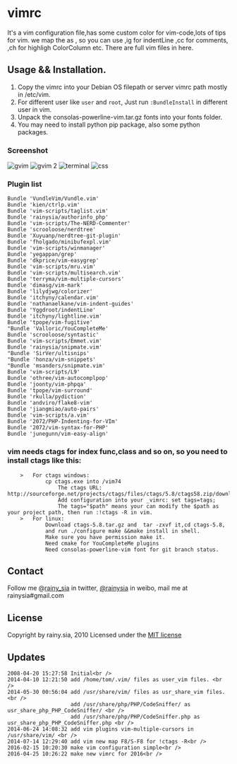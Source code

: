 vimrc
=====

It's a vim configuration file,has some custom color for vim-code,lots of tips for vim.
we map the <Leader> as , 
    so you can use ,ig for indentLine  ,cc for comments, ,ch for highligh ColorColumn etc.
    There are full vim files in here.

Usage && Installation.
---------------------------------
1. Copy the vimrc into your Debian OS filepath or server vimrc path mostly in /etc/vim.
2. For different user like `user` and `root`, Just run `:BundleInstall` in different user in vim.
3. Unpack the consolas-powerline-vim.tar.gz fonts into your fonts folder.
4. You may need to install python pip package, also some python packages.

### Screenshot
![gvim](https://cloud.githubusercontent.com/assets/1259324/14772527/f963df04-0ad1-11e6-9f35-8dd2dbb0ff9e.png)
![gvim 2](https://cloud.githubusercontent.com/assets/1259324/14772526/f96138ee-0ad1-11e6-8dd8-1d2f501c850f.png)
![terminal](https://cloud.githubusercontent.com/assets/1259324/14772525/f9468bf2-0ad1-11e6-8e41-4ec15ca9fa84.png)
![css](https://cloud.githubusercontent.com/assets/1259324/14772524/f9183db0-0ad1-11e6-8477-b4907e44c14e.png)

### Plugin list
```
Bundle 'VundleVim/Vundle.vim'
Bundle 'kien/ctrlp.vim'
Bundle 'vim-scripts/taglist.vim'
Bundle 'rainysia/authorinfo_php'
Bundle 'vim-scripts/The-NERD-Commenter'
Bundle 'scrooloose/nerdtree'
Bundle 'Xuyuanp/nerdtree-git-plugin'
Bundle 'fholgado/minibufexpl.vim'
Bundle 'vim-scripts/winmanager'
Bundle 'yegappan/grep'
Bundle 'dkprice/vim-easygrep'
Bundle 'vim-scripts/mru.vim'
Bundle 'vim-scripts/multisearch.vim'
Bundle 'terryma/vim-multiple-cursors'
Bundle 'dimasg/vim-mark'
Bundle 'lilydjwg/colorizer'
Bundle 'itchyny/calendar.vim'
Bundle 'nathanaelkane/vim-indent-guides'
Bundle 'Yggdroot/indentLine'
Bundle 'itchyny/lightline.vim'
Bundle 'tpope/vim-fugitive'
"Bundle 'Valloric/YouCompleteMe'
Bundle 'scrooloose/syntastic'
Bundle 'vim-scripts/Emmet.vim'
Bundle 'rainysia/snipmate.vim'
"Bundle 'SirVer/ultisnips'
"Bundle 'honza/vim-snippets'
"Bundle 'msanders/snipmate.vim'
Bundle 'vim-scripts/L9'
Bundle 'othree/vim-autocomplpop'
Bundle 'joonty/vim-phpqa'
Bundle 'tpope/vim-surround'
Bundle 'rkulla/pydiction'
Bundle 'andviro/flake8-vim'
Bundle 'jiangmiao/auto-pairs'
Bundle 'vim-scripts/a.vim'
Bundle '2072/PHP-Indenting-for-VIm'
Bundle '2072/vim-syntax-for-PHP'
Bundle 'junegunn/vim-easy-align'
```

### vim needs ctags for index func,class and so on, so you need to install ctags like this:

        >   For ctags windows:
                cp ctags.exe into /vim74
                    The ctags URL: http://sourceforge.net/projects/ctags/files/ctags/5.8/ctags58.zip/download
                    Add configuration into your _vimrc: set tags=tags;
                    The tags="$path" means your can modify the $path as your project path, then run :!ctags -R in vim.
        >   For linux:
                Download ctags-5.8.tar.gz and  tar -zxvf it,cd ctags-5.8,
                and run ./configure make &&make install in shell.
                Make sure you have permission make it.
                Need cmake for YouCompleteMe plugins
                Need consolas-powerline-vim font for git branch status.


Contact
---------------------------------
Follow me @[rainy_sia](https://twitter.com/rainy_sia) in twitter, [@rainysia](http://weibo.com/rainysia) in weibo, mail me at rainysia#gmail.com 

License
---------------------------------
Copyright by rainy.sia, 2010 Licensed under the [MIT license](http://www.opensource.org/licenses/mit-license.php)

Updates
---------------------------------
```
2008-04-20 15:27:58 Initial<br />
2014-04-10 12:21:50 add /home/tom/.vim/ files as user_vim files. <br />
2014-05-30 00:56:04 add /usr/share/vim/ files as usr_share_vim files.  <br />
                    add /usr/share/php/PHP/CodeSniffer/ as usr_share_php_PHP_CodeSniffer/ <br />
                    add /usr/share/php/PHP/CodeSniffer.php as usr_share_php_PHP_CodeSniffer.php <br />
2014-06-24 14:08:32 add vim plugins vim-multiple-cursors in /usr/share/vim/ <br />
2014-07-14 12:29:40 add vim new map F8/S-F8 for !ctags -R<br />
2016-02-15 10:20:30 make vim configuration simple<br />
2016-04-25 10:26:22 make new vimrc for 2016<br />
```